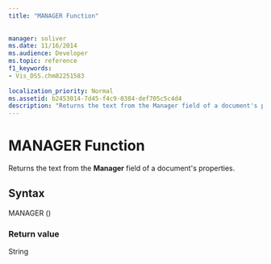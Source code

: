 ```yaml
---
title: "MANAGER Function"
 
 
manager: soliver
ms.date: 11/16/2014
ms.audience: Developer
ms.topic: reference
f1_keywords:
- Vis_DSS.chm82251583
 
localization_priority: Normal
ms.assetid: b2453014-7d45-f4c9-0384-def705c5c4d4
description: "Returns the text from the Manager field of a document's properties."
---
```


# MANAGER Function

Returns the text from the **Manager** field of a document's properties. 
  
## Syntax

MANAGER ()
  
### Return value

String
  

